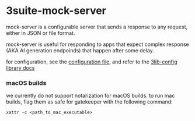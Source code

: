 # 3suite-mock-server

mock-server is a configurable server that sends a response to any request, either in JSON or file format.

mock-server is useful for responding to apps that expect complex response (AKA AI generation endpoinds) that happen after some delay.

for configuration, see the [configuration file](./config.toml), and refer to the [3lib-config library docs](https://github.com/3sig/3lib-config)

### macOS builds

we currently do not support notarization for macOS builds.
to run mac builds, flag them as safe for gatekeeper with the following command:

`xattr -c <path_to_mac_executable>`
